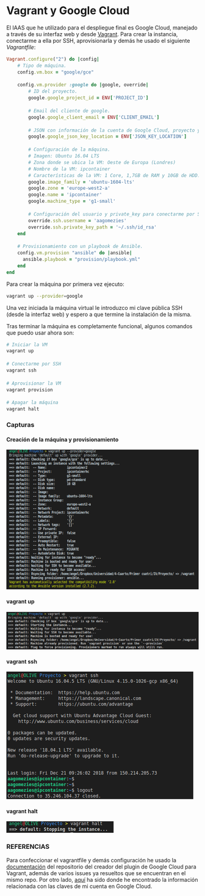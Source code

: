 # Vagrant y Google Cloud
El IAAS que he utilizado para el despliegue final es Google Cloud, manejado a través de su interfaz web y desde [Vagrant](https://www.vagrantup.com/). Para crear la instancia, conectarme a ella por SSH, aprovisionarla y demás he usado el siguiente *Vagrantfile*:

```ruby
Vagrant.configure("2") do |config|
    # Tipo de máquina.
    config.vm.box = "google/gce"

    config.vm.provider :google do |google, override|
        # ID del proyecto.
        google.google_project_id = ENV['PROJECT_ID']
        
        # Email del cliente de google.
        google.google_client_email = ENV['CLIENT_EMAIL']

        # JSON con información de la cuenta de Google Cloud, proyecto y demás.
        google.google_json_key_location = ENV['JSON_KEY_LOCATION']
        
        # Configuración de la máquina.
        # Imagen: Ubuntu 16.04 LTS
        # Zona donde se ubica la VM: Oeste de Europa (Londres)
        # Nombre de la VM: ipcontainer
        # Características de la VM: 1 Core, 1,7GB de RAM y 10GB de HDD.
        google.image_family = 'ubuntu-1604-lts'
        google.zone = 'europe-west2-a'
        google.name = 'ipcontainer'
        google.machine_type = 'g1-small'
        
        # Configuración del usuario y private_key para conectarme por SSH.
        override.ssh.username = 'aagomezies'
        override.ssh.private_key_path = '~/.ssh/id_rsa'
    end

    # Provisionamiento con un playbook de Ansible.
    config.vm.provision "ansible" do |ansible|
      ansible.playbook = "provision/playbook.yml"
    end
end
```

Para crear la máquina por primera vez ejecuto:
```bash
vagrant up --provider=google
```

Una vez iniciada la máquina virtual le introduzco mi clave pública SSH (desde la interfaz web) y espero a que termine la instalación de la misma.

Tras terminar la máquina es completamente funcional, algunos comandos que puedo usar ahora son:
```bash
# Iniciar la VM
vagrant up

# Conectarme por SSH
vagrant ssh

# Aprovisionar la VM
vagrant provision

# Apagar la máquina
vagrant halt
```

### Capturas

#### Creación de la máquina y provisionamiento
![vagrantup--provider=google](img/vagrantup--provider=google.png)

#### vagrant up
![vagrantup](img/vagrantup.png)

#### vagrant ssh
![vagrantssh](img/vagrantssh.png)

#### vagrant halt
![vagranthalt](img/vagranthalt.png)


### REFERENCIAS
Para confeccionar el vagrantfile y demás configuración he usado la [documentación](https://github.com/mitchellh/vagrant-google) del repositorio del creador del plugin de Google Cloud para Vagrant, además de varios issues ya resueltos que se encuentran en el mismo repo. Por otro lado, [aquí](https://cloud.google.com/iam/docs/creating-managing-service-account-keys) ha sido donde he encontrado la información relacionada con las claves de mi cuenta en Google Cloud.